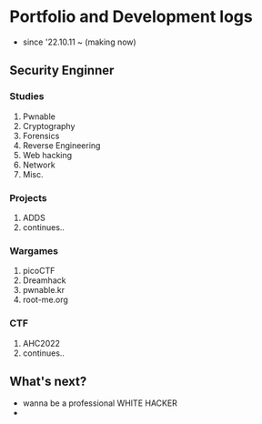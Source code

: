 # Portfolio and Development logs
* since '22.10.11 ~ (making now)
## Security Enginner

### Studies
1. Pwnable
2. Cryptography
3. Forensics
4. Reverse Engineering
5. Web hacking
6. Network
7. Misc.

### Projects
1. ADDS
2. continues..

### Wargames
1. picoCTF
2. Dreamhack
3. pwnable.kr
4. root-me.org

### CTF
1. AHC2022
2. continues..

## What's next?
* wanna be a professional WHITE HACKER
* 
